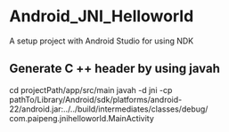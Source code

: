 # Android_JNI_Helloworld
A setup project with Android Studio for using NDK

## Generate C ++ header by using javah
cd projectPath/app/src/main
javah -d jni -cp pathTo/Library/Android/sdk/platforms/android-22/android.jar:../../build/intermediates/classes/debug/ com.paipeng.jnihelloworld.MainActivity

